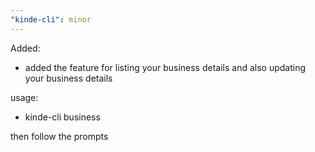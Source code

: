 ```yaml
---
"kinde-cli": minor
---
```


Added:

- added the feature for listing your business details and also updating your business details

usage:

- kinde-cli business

then follow the prompts
